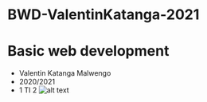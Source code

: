 # BWD-ValentinKatanga-2021

# Basic web development
* Valentin Katanga Malwengo
* 2020/2021
* 1 TI 2
 ![alt text](images/Valentin.png "Valentin in Schaerbeek")
